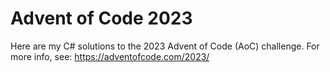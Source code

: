 # Advent of Code 2023

Here are my C# solutions to the 2023 Advent of Code (AoC) challenge.
For more info, see:
https://adventofcode.com/2023/
